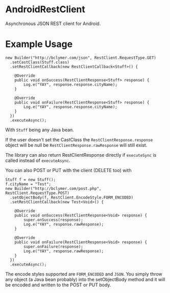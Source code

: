 AndroidRestClient
=================
Asynchronous JSON REST client for Android.

Example Usage
=================
```
new Builder("http://bclymer.com/json", RestClient.RequestType.GET)
  .setCastClass(Stuff.class)
  .setRestClientCallback(new RestClientCallback<Stuff>() {
  
  	@Override
  	public void onSuccess(RestClientResponse<Stuff> response) {
  		Log.e("YAY", response.response.cityName);
  	}
  
  	@Override
  	public void onFailure(RestClientResponse<Stuff> response) {
  		Log.e("YAY", response.response.cityName);
  	}
  })
  .executeAsync();
```

With `Stuff` being any Java bean.

If the user doesn't set the CastClass the `RestClientResponse.response` object will be null be `RestClientResponse.rawResponse` will still exist.

The library can also return RestClientResponse<Stuff> directly if `executeSync` is called instead of `executeAsync`.

You can also POST or PUT with the client (DELETE too) with

```
Stuff f = new Stuff();
f.cityName = "Test";
new Builder("http://bclymer.com/post.php", RestClient.RequestType.POST)
  .setObjectBody(f, RestClient.EncodeStyle.FORM_ENCODED)
  .setRestClientCallback(new Test<Void>() {
  
  	@Override
  	public void onSuccess(RestClientResponse<Void> response) {
  		super.onSuccess(response);
  		Log.e("YAY", response.rawResponse);
  	}
  
  	@Override
  	public void onFailure(RestClientResponse<Void> response) {
  		super.onFailure(response);
  		Log.e("YAY", response.rawResponse);
  	}
  })
  .executeAsync();
```

The encode styles supported are `FORM_ENCODED` and `JSON`. You simply throw any object (a Java bean probably) into the setObjectBody method and it will be encoded and written to the POST or PUT body.

